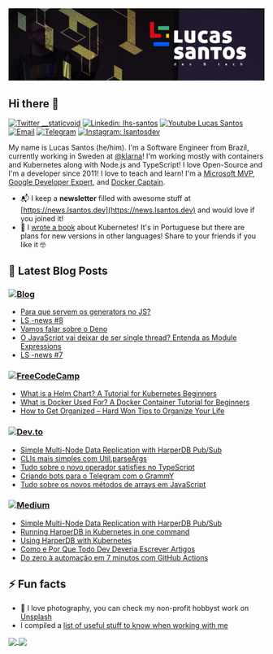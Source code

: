 <img src="https://raw.githubusercontent.com/khaosdoctor/blog-assets/master/images/Screen%20Shot%202021-09-03%20at%2019.26.35.png" />

## Hi there 👋

[![Twitter __staticvoid](https://img.shields.io/badge/-Twitter-1DA1F2?style=for-the-badge&logo=twitter&logoColor=white&link=https://twitter.lsantos.dev)](https://twitter.lsantos.dev)
[![Linkedin: lhs-santos](https://img.shields.io/badge/-LinkedIn-0077B5?style=for-the-badge&logo=linkedin&logoColor=white&link=https://linkedin.lsantos.dev)](https://www.linkedin.lsantos.dev)
[![Youtube Lucas Santos](https://img.shields.io/badge/YouTube-FF0000?style=for-the-badge&logo=youtube&logoColor=white&link=https://youtube.lsantos.dev)](https://youtube.lsantos.dev)
[![Email](https://img.shields.io/badge/-Email-%23333?style=for-the-badge&logo=gmail&logoColor=white)](mailto:hello@lsantos.dev)
[![Telegram](https://img.shields.io/badge/-Telegram-0088CC?style=for-the-badge&logo=telegram&logoColor=white)](https://telegram.lsantos.dev)
[![Instagram: lsantosdev](https://img.shields.io/badge/-Instagram-%23E4405F?style=for-the-badge&logo=instagram&logoColor=white)](https://instagram.lsantos.dev)

My name is Lucas Santos (he/him). I'm a Software Engineer from Brazil, currently working in Sweden at [@klarna](https://github.com/klarna)! I'm working mostly with containers and Kubernetes along with Node.js and TypeScript! I love Open-Source and I'm a developer since 2011! I love to teach and learn! I'm a [Microsoft MVP](https://mvp.microsoft.com/en-us/PublicProfile/5003259), [Google Developer Expert](https://developers.google.com/community/experts/directory/profile/profile-lucas_santos), and [Docker Captain](http://docker.com/captains).

- 📬 I keep a **newsletter** filled with awesome stuff at [https://news.lsantos.dev](https://news.lsantos.dev) and would love if you joined it!
- :book: I [wrote a book](https://tudosobrekubernetes.tech/?utm_source=github&utm_medium=profile_readme&utm_campaign=fixed_link) about Kubernetes! It's in Portuguese but there are plans for new versions in other languages! Share to your friends if you like it 🤓

## 📝 Latest Blog Posts

### [![Blog](https://img.shields.io/badge/-My%20Blog-FF5722?style=for-the-badge&logo=blogger&logoColor=white)](https://blog.lsantos.dev?utm_source=github&utm_medium=profile_readme&utm_campaign=fixed_link)

<!-- BLOG:START -->
- [Para que servem os generators no JS?](https://blog.lsantos.dev/generators-js/)
- [LS -news #8](https://blog.lsantos.dev/ls-news-8/)
- [Vamos falar sobre o Deno](https://blog.lsantos.dev/deno/)
- [O JavaScript vai deixar de ser single thread? Entenda as Module Expressions](https://blog.lsantos.dev/module-expressions-js/)
- [LS -news #7](https://blog.lsantos.dev/ls-news-7/)
<!-- BLOG:END -->

### [![FreeCodeCamp](https://img.shields.io/badge/-FreeCodeCamp-ffffff?style=for-the-badge&logo=freecodecamp&logoColor=0A0A23)](https://www.freecodecamp.org/news/author/_staticvoid/)

<!-- FCC:START -->
- [What is a Helm Chart? A Tutorial for Kubernetes Beginners](https://www.freecodecamp.org/news/what-is-a-helm-chart-tutorial-for-kubernetes-beginners/)
- [What is Docker Used For? A Docker Container Tutorial for Beginners](https://www.freecodecamp.org/news/what-is-docker-used-for-a-docker-container-tutorial-for-beginners/)
- [How to Get Organized – Hard Won Tips to Organize Your Life](https://www.freecodecamp.org/news/the-complete-guide-to-personal-organization/)
<!-- FCC:END -->

### [![Dev.to](https://img.shields.io/badge/-Dev.to-ffffff?style=for-the-badge&logo=dev.to&logoColor=0A0A0A)](https://dev.to/khaosdoctor)

<!-- DEVTO:START -->
- [Simple Multi-Node Data Replication with HarperDB Pub/Sub](https://dev.to/_staticvoid/simple-multi-node-data-replication-with-harperdb-pubsub-4jch)
- [CLIs mais simples com Util.parseArgs](https://dev.to/_staticvoid/clis-mais-simples-com-utilparseargs-h1g)
- [Tudo sobre o novo operador satisfies no TypeScript](https://dev.to/_staticvoid/tudo-sobre-o-novo-operador-satisfies-no-typescript-7ja)
- [Criando bots para o Telegram com o GrammY](https://dev.to/_staticvoid/criando-bots-para-o-telegram-com-o-grammy-3a88)
- [Tudo sobre os novos métodos de arrays em JavaScript](https://dev.to/_staticvoid/tudo-sobre-os-novos-metodos-de-arrays-em-javascript-544g)
<!-- DEVTO:END -->

### [![Medium](https://img.shields.io/badge/-Medium-ffffff?style=for-the-badge&logo=medium&logoColor=black)](https://medium.com/@khaosdoctor)

<!-- MEDIUM:START -->
- [Simple Multi-Node Data Replication with HarperDB Pub/Sub](https://faun.pub/simple-multi-node-data-replication-with-harperdb-pub-sub-1ed45cdedc30?source=rss-84c42a22cef7------2)
- [Running HarperDB in Kubernetes in one command](https://faun.pub/running-harperdb-in-kubernetes-in-one-command-8c87e2788eb6?source=rss-84c42a22cef7------2)
- [Using HarperDB with Kubernetes](https://faun.pub/using-harperdb-with-kubernetes-e796ea606e99?source=rss-84c42a22cef7------2)
- [Como e Por Que Todo Dev Deveria Escrever Artigos](https://medium.com/@khaosdoctor/como-e-por-que-todo-dev-deveria-escrever-artigos-1f8b9ba74d4?source=rss-84c42a22cef7------2)
- [Do zero à automação em 7 minutos com GitHub Actions](https://medium.com/@khaosdoctor/do-zero-%C3%A0-automa%C3%A7%C3%A3o-em-7-minutos-com-github-actions-ca08364e8c36?source=rss-84c42a22cef7------2)
<!-- MEDIUM:END -->

## ⚡ Fun facts

- 📸  I love photography, you can check my non-profit hobbyst work on [Unsplash](https://unsplash.com/@_staticvoid)
- I compiled a [list of useful stuff to know when working with me](https://gist.github.com/khaosdoctor/7d688dc5ab3b0981522ca7ca7c07a5b4)

<a href="https://lsantos.dev">
  <img align="center" src="https://github-readme-stats.vercel.app/api?username=khaosdoctor&count_private=true&show_icons=true&theme=github_dark" />
</a>
<a href="https://lsantos.dev">
  <img align="center" src="https://github-readme-stats.vercel.app/api/top-langs/?username=khaosdoctor&theme=github_dark&layout=compact" />
</a>
